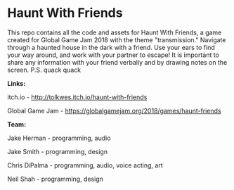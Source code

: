 # Haunt With Friends
This repo contains all the code and assets for Haunt With Friends, a game created for Global Game Jam 2018 with the theme "transmission."
Navigate through a haunted house in the dark with a friend. Use your ears to find your way around, and work with your partner to escape! It is important to share any information with your friend verbally and by drawing notes on the screen. P.S. quack quack

<b>Links:</b>

itch.io - http://tolkwes.itch.io/haunt-with-friends

Global Game Jam - https://globalgamejam.org/2018/games/haunt-friends

<b>Team:</b>

Jake Herman - programming, audio

Jake Smith - programming, design

Chris DiPalma - programming, audio, voice acting, art

Neil Shah - programming, design
